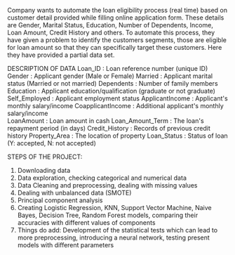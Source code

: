 Company wants to automate the loan eligibility process (real time) based on customer detail provided while filling online application form.
These details are Gender, Marital Status, Education, Number of Dependents, Income, Loan Amount, Credit History and others.
To automate this process, they have given a problem to identify the customers segments,
those are eligible for loan amount so that they can specifically target these customers. Here they have provided a partial data set.

DESCRIPTION OF DATA
Loan_ID	: Loan reference number (unique ID) 
Gender : Applicant gender (Male or Female) 
Married : Applicant marital status (Married or not married) 
Dependents : Number of family members 
Education : Applicant education/qualification (graduate or not graduate) 
Self_Employed : Applicant employment status 
ApplicantIncome	: Applicant's monthly salary/income 
CoapplicantIncome : Additional applicant's monthly salary/income	
LoanAmount	: Loan amount in cash 
Loan_Amount_Term : The loan's repayment period (in days) 
Credit_History : Records of previous credit history
Property_Area : The location of property 
Loan_Status	: Status of loan (Y: accepted, N: not accepted)


STEPS OF THE PROJECT:
1) Downloading data
2) Data exploration, checking categorical and numerical data
3) Data Cleaning and preprocessing, dealing with missing values
4) Dealing with unbalanced data (SMOTE)
5) Principal component analysis
6) Creating Logistic Regression, KNN, Support Vector Machine, Naive Bayes, Decision Tree, Random Forest models, comparing their accuracies with different values of components
7) Things do add: Development of the statistical tests which can lead to more preprocessing, introducing a neural network, testing present models with different parameters
